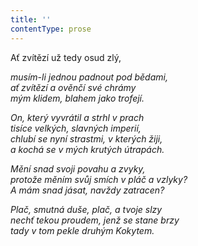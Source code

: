 ```yaml
---
title: ''
contentType: prose
---
```


Ať zvítězí už tedy osud zlý,

_musím-li jednou padnout pod bědami,  
ať zvítězí a ověnčí své chrámy  
mým klidem, blahem jako trofejí._

_On, který vyvrátil a strhl v prach  
tisíce velkých, slavných imperií,  
chlubí se nyní strastmi, v kterých žiji,  
a kochá se v mých krutých útrapách._

_Mění snad svoji povahu a zvyky,  
protože měním svůj smích v pláč a vzlyky?  
A mám snad jásat, navždy zatracen?_

_Plač, smutná duše, plač, a tvoje slzy  
nechť tekou proudem, jenž se stane brzy  
tady v tom pekle druhým Kokytem._

